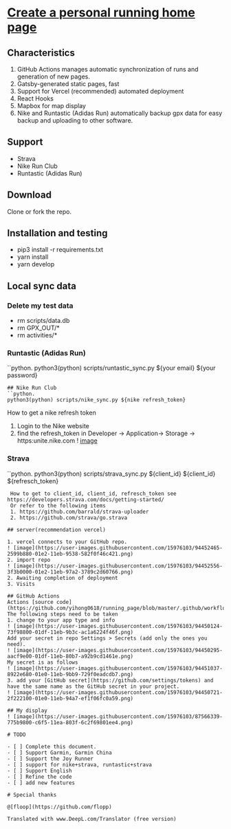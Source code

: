 # [Create a personal running home page](https://yihong.run/running)

## Characteristics

1. GitHub Actions manages automatic synchronization of runs and generation of new pages.
2. Gatsby-generated static pages, fast
3. Support for Vercel (recommended) automated deployment
4. React Hooks
5. Mapbox for map display
6. Nike and Runtastic (Adidas Run) automatically backup gpx data for easy backup and uploading to other software.

## Support

- Strava
- Nike Run Club
- Runtastic (Adidas Run)

## Download
Clone or fork the repo.

## Installation and testing

- pip3 install -r requirements.txt
- yarn install
- yarn develop

## Local sync data

### Delete my test data

- rm scripts/data.db
- rm GPX_OUT/*
- rm activities/*

### Runtastic (Adidas Run)
``python.
python3(python) scripts/runtastic_sync.py ${your email} ${your password}
```
## Nike Run Club
``python.
python3(python) scripts/nike_sync.py ${nike refresh_token}
```
How to get a nike refresh token
1. Login to the Nike website
2. find the refresh_token in Developer -> Application-> Storage -> https:unite.nike.com
! [image](https://user-images.githubusercontent.com/15976103/94448123-23812b00-01dd-11eb-8143-4b0839c31d90.png)

### Strava
``python.
python3(python) scripts/strava_sync.py ${client_id} ${client_id} ${refresch_token}
```
 How to get to client_id, client_id, refresch_token see https://developers.strava.com/docs/getting-started/
 Or refer to the following items
 1. https://github.com/barrald/strava-uploader
 2. https://github.com/strava/go.strava
 
## server(recommendation vercel)

1. vercel connects to your GitHub repo.
! [image](https://user-images.githubusercontent.com/15976103/94452465-2599b880-01e2-11eb-9538-582f0f46c421.png)
2. import repo
! [image](https://user-images.githubusercontent.com/15976103/94452556-3f3b0000-01e2-11eb-97a2-3789c2d60766.png)
2. Awaiting completion of deployment
3. Visits

## GitHub Actions 
Actions [source code] (https://github.com/yihong0618/running_page/blob/master/.github/workflows/run_data_sync.yml)
The following steps need to be taken
1. change to your app type and info
! [image](https://user-images.githubusercontent.com/15976103/94450124-73f98800-01df-11eb-9b3c-ac1a6224f46f.png)
Add your secret in repo Settings > Secrets (add only the ones you need).
! [image](https://user-images.githubusercontent.com/15976103/94450295-aacf9e00-01df-11eb-80b7-a92b9cd1461e.png)
My secret is as follows
! [image](https://user-images.githubusercontent.com/15976103/94451037-8922e680-01e0-11eb-9bb9-729f0eadcdb7.png)
3. add your [GitHub secret](https://github.com/settings/tokens) and have the same name as the GitHub secret in your project.
! [image](https://user-images.githubusercontent.com/15976103/94450721-2f222100-01e0-11eb-94a7-ef1f06fc0a59.png)

## My display
! [image](https://user-images.githubusercontent.com/15976103/87566339-775b9800-c6f5-11ea-803f-6c2f69801ee4.png)

# TODO

- [ ] Complete this document.
- [ ] Support Garmin, Garmin China
- [ ] Support the Joy Runner
- [ ] support for nike+strava, runtastic+strava
- [ ] Support English
- [ ] Refine the code
- [ ] add new features

# Special thanks

@[floop](https://github.com/flopp)

Translated with www.DeepL.com/Translator (free version)

